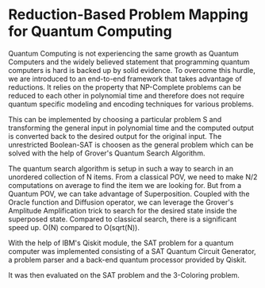 # Reduction-Based Problem Mapping for Quantum Computing

Quantum Computing is not experiencing the same growth as Quantum Computers and the widely believed statement that programming quantum computers is hard is backed up by solid evidence. To overcome this hurdle, we are introduced to an end-to-end framework that takes advantage of reductions. It relies on the property that NP-Complete problems can be reduced to each other in polynomial time and therefore does not require quantum specific modeling and encoding techniques for various problems.

This can be implemented by choosing a particular problem S and transforming the general input in polynomial time and the computed output is converted back to the desired output for the original input. The unrestricted Boolean-SAT is choosen as the general problem which can be solved with the help of Grover's Quantum Search Algorithm.

The quantum search algorithm is setup in such a way to search in an unordered collection of N items. From a classical POV, we need to make N/2 computations on average to find the item we are looking for. But from a Quantum POV, we can take advantage of Superposition. Coupled with the Oracle function and Diffusion operator, we can leverage the Grover's Amplitude Amplification trick to search for the desired state inside the superposed state. Compared to classical search, there is a significant speed up. O(N) compared to O(sqrt(N)).

With the help of IBM's Qiskit module, the SAT problem for a quantum computer was implemented consisting of a SAT Quantum Circuit Generator, a problem parser and a back-end quantum processor provided by Qiskit.

It was then evaluated on the SAT problem and the 3-Coloring problem.